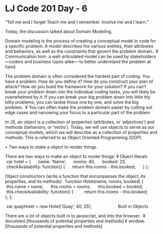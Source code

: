# LJ Code 201 Day - 6

“Tell me and I forget Teach me and I remember. Involve me and I learn.”


Today, the discussion talked about Domain Modeling.

Domain modeling is the process of creating a conceptual model in code for a specific problem. A model describes the various entities, their attributes and behaviors, as well as the constraints that govern the problem domain. 
¥	Communication tool- a well-articulated model can be used by stakeholders—coders and business types alike— to better understand the problem at hand.

The problem domain is often considered the hardest part of coding. You have a problem. How do you define it? How do you construct your plan of attack? How do you build the framework for your solution? If you can’t break your problem down into the individual coding tasks, you will likely be overwhelmed by it. If you can break your big problem down into little itty bitty problems, you can tackle those one by one, and solve the big problem. 
¥	You can often make the problem domain easier by cutting out edge cases and narrowing your focus to a particular part of the problem

In JS, an object is a collection of properties (attributes, or ‘adjectives’) and methods (behaviors, or ‘verbs'). Today, we will use objects to serve as our conceptual models, which we will describe as a collection of properties and methods. This is referred to as Object Oriented Programming (OOP). 

•	Two ways to make a object to render things.

 There are two ways to make an object to model things:
¥	Object literals
   var hotel = {
     name: ‘Name’,
     rooms: 40,
     booked: 25,
     checkAvailability: function() {
     return this.rooms - this.booked;
     }
};

Object constructors (write a function that encompasses the object, its properties, and its methods)
  function Hotel(name, rooms, booked) {
     this.name = name;
     this.rooms = rooms;
     this.booked = booked;
     this.checkAvailability: function() {
        return this.rooms - this.booked;
      };
};

 var quayHotel = new Hotel(‘Quay’, 40, 25);
                     
Built in Objects

There are a lot of objects built in to javascript, and into the browser. 
¥	document.[thousands of potential properties and methods]
¥	window.[thousands of potential properties and methods]

